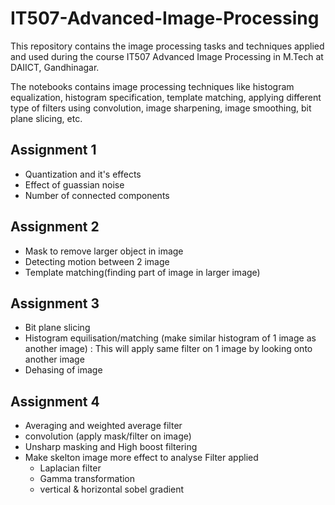 # IT507-Advanced-Image-Processing

This repository contains the image processing tasks and techniques applied and used during the course IT507 Advanced Image Processing in M.Tech at DAIICT, Gandhinagar.

The notebooks contains image processing techniques like histogram equalization, histogram specification, template matching, applying different type of filters using convolution, image sharpening, image smoothing, bit plane slicing, etc.

## Assignment 1
- Quantization and it's effects
- Effect of guassian noise
- Number of connected components

## Assignment 2
- Mask to remove larger object in image
- Detecting motion between 2 image
- Template matching(finding part of image in larger image)

## Assignment 3
- Bit plane slicing
- Histogram equilisation/matching (make similar histogram of 1 image as another image) : This will apply same filter on 1 image by looking onto another image
- Dehasing of image

## Assignment 4
- Averaging and weighted average filter 
- convolution (apply mask/filter on image)
- Unsharp masking and High boost filtering
- Make skelton image more effect to analyse 
    Filter applied
    - Laplacian filter
    - Gamma transformation
    - vertical & horizontal sobel gradient
